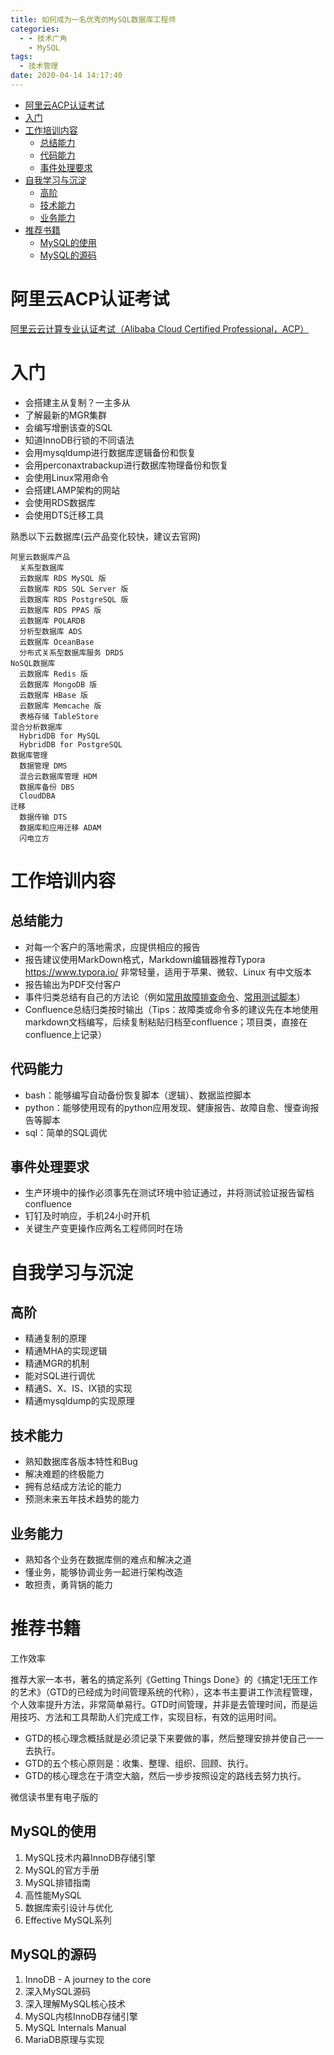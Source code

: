 ```yaml
---
title: 如何成为一名优秀的MySQL数据库工程师
categories:
  - - 技术广角
    - MySQL
tags:
  - 技术管理
date: 2020-04-14 14:17:40
---
```


<!-- MDTOC maxdepth:6 firsth1:1 numbering:0 flatten:0 bullets:1 updateOnSave:1 -->

- [阿里云ACP认证考试](#阿里云acp认证考试)
- [入门](#入门)
- [工作培训内容](#工作培训内容)
  - [总结能力](#总结能力)
  - [代码能力](#代码能力)
  - [事件处理要求](#事件处理要求)
- [自我学习与沉淀](#自我学习与沉淀)
  - [高阶](#高阶)
  - [技术能力](#技术能力)
  - [业务能力](#业务能力)
- [推荐书籍](#推荐书籍)
  - [MySQL的使用](#mysql的使用)
  - [MySQL的源码](#mysql的源码)

<!-- /MDTOC -->

# 阿里云ACP认证考试

[阿里云云计算专业认证考试（Alibaba Cloud Certified Professional，ACP）](https://edu.aliyun.com/certification/acp01?spm=5176.11999222.1216633.6.43c55e9bFQDGwE)

# 入门

- 会搭建主从复制？一主多从
- 了解最新的MGR集群
- 会编写增删该查的SQL
- 知道InnoDB行锁的不同语法
- 会用mysqldump进行数据库逻辑备份和恢复
- 会用perconaxtrabackup进行数据库物理备份和恢复
- 会使用Linux常用命令
- 会搭建LAMP架构的网站
- 会使用RDS数据库
- 会使用DTS迁移工具

熟悉以下云数据库(云产品变化较快，建议去官网)

```
阿里云数据库产品
  关系型数据库
  云数据库 RDS MySQL 版
  云数据库 RDS SQL Server 版
  云数据库 RDS PostgreSQL 版
  云数据库 RDS PPAS 版
  云数据库 POLARDB
  分析型数据库 ADS
  云数据库 OceanBase
  分布式关系型数据库服务 DRDS
NoSQL数据库
  云数据库 Redis 版
  云数据库 MongoDB 版
  云数据库 HBase 版
  云数据库 Memcache 版
  表格存储 TableStore
混合分析数据库
  HybridDB for MySQL
  HybridDB for PostgreSQL
数据库管理
  数据管理 DMS
  混合云数据库管理 HDM
  数据库备份 DBS
  CloudDBA
迁移
  数据传输 DTS
  数据库和应用迁移 ADAM
  闪电立方
```

# 工作培训内容

## 总结能力

- 对每一个客户的落地需求，应提供相应的报告
- 报告建议使用MarkDown格式，Markdown编辑器推荐Typora https://www.typora.io/ 非常轻量，适用于苹果、微软、Linux 有中文版本
- 报告输出为PDF交付客户
- 事件归类总结有自己的方法论（例如[常用故障排查命令](https://github.com/BoobooWei/DBA_Mysql/blob/master/常用故障排查命令1.txt)、[常用测试脚本](https://github.com/BoobooWei/DBA_Mysql/blob/master/常用测试脚本.txt)）
- Confluence总结归类按时输出（Tips：故障类或命令多的建议先在本地使用markdown文档编写，后续复制粘贴归档至confluence；项目类，直接在confluence上记录）

## 代码能力

- bash：能够编写自动备份恢复脚本（逻辑）、数据监控脚本
- python：能够使用现有的python应用发现、健康报告、故障自愈、慢查询报告等脚本
- sql：简单的SQL调优

## 事件处理要求

- 生产环境中的操作必须事先在测试环境中验证通过，并将测试验证报告留档confluence
- 钉钉及时响应，手机24小时开机
- 关键生产变更操作应两名工程师同时在场

# 自我学习与沉淀

## 高阶

- 精通复制的原理
- 精通MHA的实现逻辑
- 精通MGR的机制
- 能对SQL进行调优
- 精通S、X、IS、IX锁的实现
- 精通mysqldump的实现原理

## 技术能力

- 熟知数据库各版本特性和Bug
- 解决难题的终极能力
- 拥有总结成方法论的能力
- 预测未来五年技术趋势的能力

## 业务能力

- 熟知各个业务在数据库侧的难点和解决之道
- 懂业务，能够协调业务一起进行架构改造
- 敢担责，勇背锅的能力

# 推荐书籍

工作效率

推荐大家一本书，著名的搞定系列《Getting Things Done》的《搞定1无压工作的艺术》（GTD的已经成为时间管理系统的代称），这本书主要讲工作流程管理，个人效率提升方法，非常简单易行。GTD时间管理，并非是去管理时间，而是运用技巧、方法和工具帮助人们完成工作，实现目标，有效的运用时间。

- GTD的核心理念概括就是必须记录下来要做的事，然后整理安排并使自己一一去执行。
- GTD的五个核心原则是：收集、整理、组织、回顾、执行。
- GTD的核心理念在于清空大脑，然后一步步按照设定的路线去努力执行。

微信读书里有电子版的

## MySQL的使用

1. MySQL技术内幕InnoDB存储引擎
2. MySQL的官方手册
3. MySQL排错指南
4. 高性能MySQL
5. 数据库索引设计与优化
6. Effective MySQL系列

## MySQL的源码

1. InnoDB - A journey to the core
2. 深入MySQL源码
3. 深入理解MySQL核心技术
4. MySQL内核InnoDB存储引擎
5. MySQL Internals Manual
6. MariaDB原理与实现
